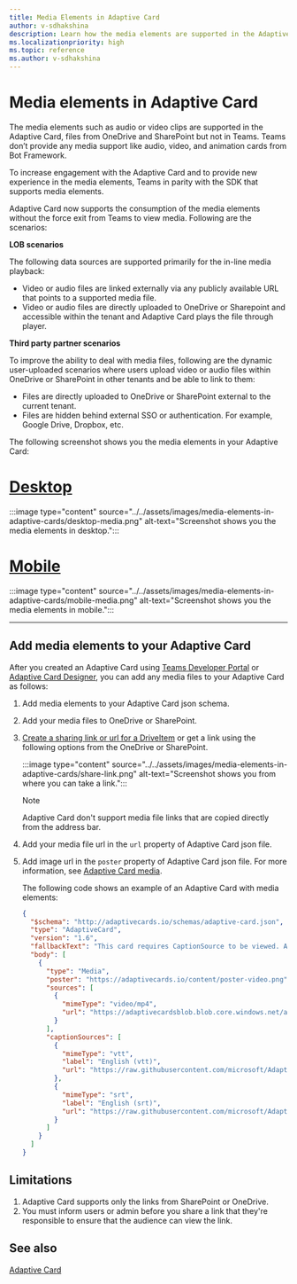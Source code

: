 ```yaml
---
title: Media Elements in Adaptive Card
author: v-sdhakshina
description: Learn how the media elements are supported in the Adaptive Card and support consumption directly within Teams Adaptive Card.
ms.localizationpriority: high
ms.topic: reference
ms.author: v-sdhakshina
---
```


# Media elements in Adaptive Card

The media elements such as audio or video clips are supported in the Adaptive Card, files from OneDrive and SharePoint but not in Teams. Teams don’t provide any media support like audio, video, and animation cards from Bot Framework.

To increase engagement with the Adaptive Card and to provide new experience in the media elements, Teams in parity with the SDK that supports media elements.

Adaptive Card now supports the consumption of the media elements without the force exit from Teams to view media. Following are the scenarios:

**LOB scenarios**

The following data sources are supported primarily for the in-line media playback:

* Video or audio files are linked externally via any publicly available URL that points to a supported media file.
* Video or audio files are directly uploaded to OneDrive or Sharepoint and accessible within the tenant and Adaptive Card plays the file through player.

**Third party partner scenarios**

To improve the ability to deal with media files, following are the dynamic user-uploaded scenarios where users upload video or audio files within OneDrive or SharePoint in other tenants and be able to link to them:

* Files are directly uploaded to OneDrive or SharePoint external to the current tenant.
* Files are hidden behind external SSO or authentication. For example, Google Drive, Dropbox, etc.

The following screenshot shows you the media elements in your Adaptive Card:

# [Desktop](#tab/desktop)

:::image type="content" source="../../assets/images/media-elements-in-adaptive-cards/desktop-media.png" alt-text="Screenshot shows you the media elements in desktop.":::

# [Mobile](#tab/mobile)

:::image type="content" source="../../assets/images/media-elements-in-adaptive-cards/mobile-media.png" alt-text="Screenshot shows you the media elements in mobile.":::

---

## Add media elements to your Adaptive Card

After you created an Adaptive Card using [Teams Developer Portal](https://dev.teams.microsoft.com/cards) or [Adaptive Card Designer](https://adaptivecards.io/designer), you can add any media files to your Adaptive Card as follows:

1. Add media elements to your Adaptive Card json schema.

1. Add your media files to OneDrive or SharePoint.

1. [Create a sharing link or url for a DriveItem](/graph/api/driveitem-createlink) or get a link using the following options from the OneDrive or SharePoint.

   :::image type="content" source="../../assets/images/media-elements-in-adaptive-cards/share-link.png" alt-text="Screenshot shows you from where you can take a link.":::

    >[!NOTE]
    > Adaptive Card don't support media file links that are copied directly from the address bar.

1. Add your media file url in the `url` property of Adaptive Card json file.

1. Add image url in the `poster` property of Adaptive Card json file. For more information, see [Adaptive Card media](https://adaptivecards.io/explorer/Media.html).

    The following code shows an example of an Adaptive Card with media elements:

    ```json
    {
      "$schema": "http://adaptivecards.io/schemas/adaptive-card.json",
      "type": "AdaptiveCard",
      "version": "1.6",
      "fallbackText": "This card requires CaptionSource to be viewed. Ask your platform to update to Adaptive Cards v1.6 for this and more!",
      "body": [
        {
          "type": "Media",
          "poster": "https://adaptivecards.io/content/poster-video.png",
          "sources": [
            {
              "mimeType": "video/mp4",
              "url": "https://adaptivecardsblob.blob.core.windows.net/assets/AdaptiveCardsOverviewVideo.mp4"
            }
          ],
          "captionSources": [
            {
              "mimeType": "vtt",
              "label": "English (vtt)",
              "url": "https://raw.githubusercontent.com/microsoft/AdaptiveCards/5ac07e8adb8d7dcd7480973321e57d279d1f7d2c/assets/ProductVideoSubtitles.vtt"
            },
            {
              "mimeType": "srt",
              "label": "English (srt)",
              "url": "https://raw.githubusercontent.com/microsoft/AdaptiveCards/da2eb4ad4de60d14b37decc062d3952da9dbb790/assets/ProductVideoSubtitles.srt"
            }
          ]
        }
      ]
    }
    
    ```

## Limitations

1. Adaptive Card supports only the links from SharePoint or OneDrive.
1. You must inform users or admin before you share a link that they're responsible to ensure that the audience can view the link.

## See also

[Adaptive Card](cards-reference.md#adaptive-card)

